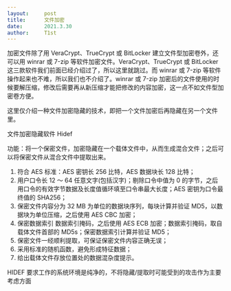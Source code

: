 ```yaml
---
layout:     post
title:      文件加密
date:       2021.3.30
author:     T1st
---
```


加密文件除了用 VeraCrypt、TrueCrypt 或 BitLocker 建立文件型加密卷外，还可以用 winrar 或 7-zip 等软件加密文件。VeraCrypt、TrueCrypt 或 BitLocker 这三款软件我们前面已经介绍过了，所以这里就跳过。而 winrar 或 7-zip 等软件操作起来也不难，所以我们也不介绍了。winrar 或 7-zip 加密后的文件使用的时候要解压缩，修改后需要再从新压缩才能把修改的内容加密，这一点不如文件型加密卷方便。

这里仅介绍一种文件加密隐藏的技术，即把一个文件加密后再隐藏在另一个文件里。

文件加密隐藏软件 Hidef

功能：将一个保密文件，加密隐藏在一个载体文件中，从而生成混合文件；之后可以将保密文件从混合文件中提取出来。

1. 符合 AES 标准：AES 密钥长 256 比特，AES 数据块长 128 比特；
2. 用户口令长 12 ～ 64 任意文字(包括汉字)；剔除口令中值为 0 的字节，之后用口令的有效字节数据及长度值循环填至口令串最大长度；AES 密钥为口令最终值的 SHA256；
3. 保密文件内容分为 32 MB 为单位的数据块序列，每块计算并验证 MD5，以数据块为单位压缩，之后使用 AES CBC 加密；
4. 保密数据索引 <XOR> 数据索引掩码，之后使用 AES ECB 加密；数据索引掩码，取自载体文件首部的 MD5s；保密数据索引计算并验证 MD5；
5. 保密文件一经顺利提取，可保证保密文件内容正确无误；
6. 采用标准的随机函数，避免形成特征数据；
7. 给出载体文件存放位置处的数据混杂度提示。

HIDEF 要求工作的系统环境是纯净的，不将隐藏/提取时可能受到的攻击作为主要考虑方面

